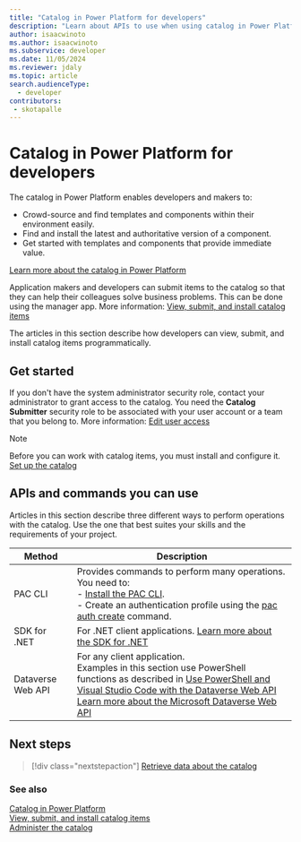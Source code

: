 ```yaml
---
title: "Catalog in Power Platform for developers"
description: "Learn about APIs to use when using catalog in Power Platform using code."
author: isaacwinoto
ms.author: isaacwinoto
ms.subservice: developer
ms.date: 11/05/2024
ms.reviewer: jdaly
ms.topic: article
search.audienceType: 
  - developer
contributors:
 - skotapalle
---
```

# Catalog in Power Platform for developers

The catalog in Power Platform enables developers and makers to:

- Crowd-source and find templates and components within their environment easily.
- Find and install the latest and authoritative version of a component.
- Get started with templates and components that provide immediate value.

[Learn more about the catalog in Power Platform](/power-apps/maker/data-platform/catalog-overview)

Application makers and developers can submit items to the catalog so that they can help their colleagues solve business problems. This can be done using the manager app. More information: [View, submit, and install catalog items](/power-apps/maker/data-platform/submit-acquire-from-catalog)

The articles in this section describe how developers can view, submit, and install catalog items programmatically.

## Get started

If you don't have the system administrator security role, contact your administrator to grant access to the catalog. You need the **Catalog Submitter** security role to be associated with your user account or a team that you belong to. More information: [Edit user access](../../admin/administer-catalog.md#edit-user-access)

> [!NOTE]
> Before you can work with catalog items, you must install and configure it. [Set up the catalog](../../admin/administer-catalog.md#set-up-the-catalog)

## APIs and commands you can use

Articles in this section describe three different ways to perform operations with the catalog. Use the one that best suites your skills and the requirements of your project.

|Method|Description|
|---------|---------|
|PAC CLI|Provides commands to perform many operations. You need to:<br />- [Install the PAC CLI](../cli/introduction.md).<br />- Create an authentication profile using the [pac auth create](../cli/reference/auth.md#pac-auth-create) command.|
|SDK for .NET|For .NET client applications. [Learn more about the SDK for .NET](/power-apps/developer/data-platform/org-service/overview)|
|Dataverse Web API|For any client application.<br />Examples in this section use PowerShell functions as described in [Use PowerShell and Visual Studio Code with the Dataverse Web API](/power-apps/developer/data-platform/webapi/use-ps-and-vscode-web-api)<br />[Learn more about the Microsoft Dataverse Web API](/power-apps/developer/data-platform/webapi/overview)|

## Next steps

> [!div class="nextstepaction"]
> [Retrieve data about the catalog](retrieve-data.md)

### See also

[Catalog in Power Platform](/power-apps/maker/data-platform/catalog-overview)   
[View, submit, and install catalog items](/power-apps/maker/data-platform/submit-acquire-from-catalog)   
[Administer the catalog](../../admin/administer-catalog.md)